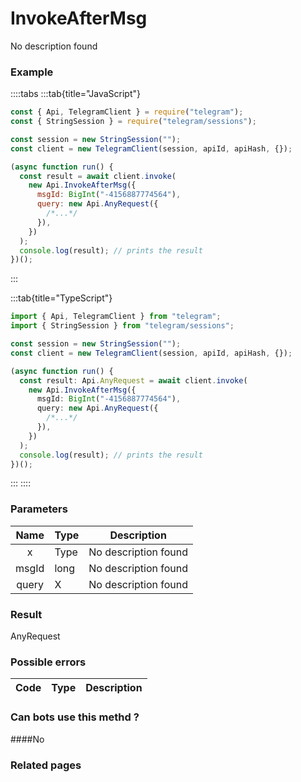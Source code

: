 # InvokeAfterMsg

No description found

### [](#example)Example

::::tabs
:::tab{title="JavaScript"}

```js
const { Api, TelegramClient } = require("telegram");
const { StringSession } = require("telegram/sessions");

const session = new StringSession("");
const client = new TelegramClient(session, apiId, apiHash, {});

(async function run() {
  const result = await client.invoke(
    new Api.InvokeAfterMsg({
      msgId: BigInt("-4156887774564"),
      query: new Api.AnyRequest({
        /*...*/
      }),
    })
  );
  console.log(result); // prints the result
})();
```

:::

:::tab{title="TypeScript"}

```ts
import { Api, TelegramClient } from "telegram";
import { StringSession } from "telegram/sessions";

const session = new StringSession("");
const client = new TelegramClient(session, apiId, apiHash, {});

(async function run() {
  const result: Api.AnyRequest = await client.invoke(
    new Api.InvokeAfterMsg({
      msgId: BigInt("-4156887774564"),
      query: new Api.AnyRequest({
        /*...*/
      }),
    })
  );
  console.log(result); // prints the result
})();
```

:::
::::

### [](#parameters)Parameters

| Name  | Type | Description          |
| :---: | ---- | -------------------- |
|   x   | Type | No description found |
| msgId | long | No description found |
| query | X    | No description found |

### [](#result)Result

AnyRequest

### [](#possible-errors)Possible errors

| Code | Type | Description |
| :--: | ---- | ----------- |

### [](#can-bots-use-this-method)Can bots use this methd ?

####No

### [](#related-pages)Related pages
